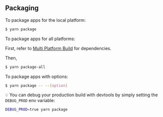 ## Packaging

To package apps for the local platform:

```bash
$ yarn package
```

To package apps for all platforms:

First, refer to [Multi Platform Build](https://www.electron.build/multi-platform-build) for dependencies.

Then,

```bash
$ yarn package-all
```

To package apps with options:

```bash
$ yarn package -- --[option]
```

:bulb: You can debug your production build with devtools by simply setting the `DEBUG_PROD` env variable:

```bash
DEBUG_PROD=true yarn package
```
